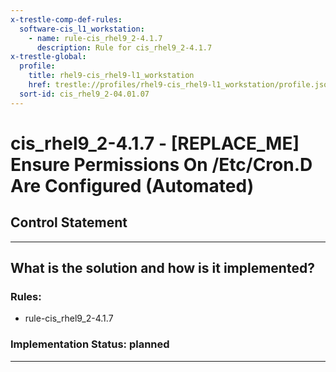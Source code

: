 ```yaml
---
x-trestle-comp-def-rules:
  software-cis_l1_workstation:
    - name: rule-cis_rhel9_2-4.1.7
      description: Rule for cis_rhel9_2-4.1.7
x-trestle-global:
  profile:
    title: rhel9-cis_rhel9-l1_workstation
    href: trestle://profiles/rhel9-cis_rhel9-l1_workstation/profile.json
  sort-id: cis_rhel9_2-04.01.07
---
```


# cis_rhel9_2-4.1.7 - \[REPLACE_ME\] Ensure Permissions On /Etc/Cron.D Are Configured (Automated)

## Control Statement

______________________________________________________________________

## What is the solution and how is it implemented?

<!-- For implementation status enter one of: implemented, partial, planned, alternative, not-applicable -->

<!-- Note that the list of rules under ### Rules: is read-only and changes will not be captured after assembly to JSON -->

<!-- Add control implementation description here for control: cis_rhel9_2-4.1.7 -->

### Rules:

  - rule-cis_rhel9_2-4.1.7

### Implementation Status: planned

______________________________________________________________________
